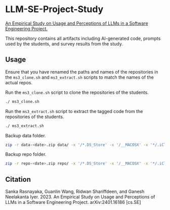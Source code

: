 # LLM-SE-Project-Study

[An Empirical Study on Usage and Perceptions of LLMs in a Software Engineering Project.](https://arxiv.org/abs/2401.16186)

This repository contains all artifacts including AI-generated code, 
prompts used by the students, and survey results from the study.

## Usage

Ensure that you have renamed the paths and names of the repositories 
in the `ms3_clone.sh` and `ms3_extract.sh` scripts to match the names of the actual repos.

Run the `ms3_clone.sh` script to clone the repositories of the students. 
```bash
./ ms3_clone.sh
```

Run the `ms3_extract.sh` script to extract the tagged code from the repositories of the students. 
```bash
./ ms3_extract.sh
```

Backup data folder.
```bash
zip -r data-<date>.zip data/ -x '/*.DS_Store' -x '/__MACOSX' -x '*/.iCloud'
```

Backup repo folder.
```bash
zip -r repo-<date>.zip repo/ -x '/*.DS_Store' -x '/__MACOSX' -x '*/.iCloud'
```

## Citation

Sanka Rasnayaka, Guanlin Wang, Ridwan Shariffdeen, and Ganesh Neelakanta Iyer. 2023. An Empirical Study on Usage and Perceptions of LLMs in a Software Engineering Project.	arXiv:2401.16186 [cs.SE]
